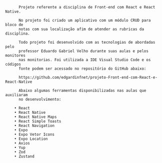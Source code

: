 

          Projeto referente a disciplina de Front-end com React e React Native.

          No projeto foi criado um aplicativo com um módulo CRUD para bloco de
          notas com sua localização afim de atender as rubricas da disciplina.
        
          Todo projeto foi desenvolvido com as tecnologias de abordadas pelo
          professor Eduardo Gabriel Velho durante suas aulas e pelos monitores
          nas monitorias. Foi utilizada a IDE Visual Studio Code e os códigos
          fonte podem ser acessado no repositório do GitHub abaixo:
        
          https://github.com/edgardinfnet/projeto-Front-end-com-React-e-React-Native
        
          Abaixo algumas ferramentas disponibilizadas nas aulas que auxiliaram
          no desenvolvimento:
          
        • React
        • React Native
        • React Native Maps
        • React Simple Toasts
        • React Navigation
        • Expo
        • Expo Vetor Icons
        • Expo Location
        • Axios
        • Yup
        • Zod
        • Zustand
